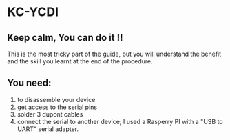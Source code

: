# KC-YCDI

## Keep calm, You can do it !!

This is the most tricky part of the guide, but you will understand the benefit and the skill you learnt at the end of the procedure.

## You need:
1. to disassemble your device
2. get access to the serial pins
3. solder 3 dupont cables
4. connect the serial to another device; I used a Rasperry PI with a "USB to UART" serial adapter.


